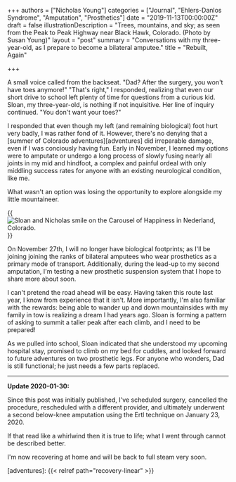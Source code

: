 +++
authors = ["Nicholas Young"]
categories = ["Journal", "Ehlers-Danlos Syndrome", "Amputation", "Prosthetics"]
date = "2019-11-13T00:00:00Z"
draft = false
illustrationDescription = "Trees, mountains, and sky; as seen from the Peak to Peak Highway near Black Hawk, Colorado. (Photo by Susan Young)"
layout = "post"
summary = "Conversations with my three-year-old, as I prepare to become a bilateral amputee."
title = "Rebuilt, Again"

+++

A small voice called from the backseat. "Dad? After the surgery, you won't have toes anymore!" "That's right," I responded, realizing that even our short drive to school left plenty of time for questions from a curious kid. Sloan, my three-year-old, is nothing if not inquisitive. Her line of inquiry continued. "You don't want your toes?"

I responded that even though my left (and remaining biological) foot hurt very badly, I was rather fond of it. However, there's no denying that a [summer of Colorado adventures][adventures] did irreparable damage, even if I was conciously having fun. Early in November, I learned my options were to amputate or undergo a long process of slowly fusing nearly all joints in my mid and hindfoot, a complex and painful ordeal with only middling success rates for anyone with an existing neurological condition, like me.

What wasn't an option was losing the opportunity to explore alongside my little mountaineer.

{{<img src="carousel.jpg" alt="Sloan and Nicholas smile on the Carousel of Happiness in Nederland, Colorado." >}}

On November 27th, I will no longer have biological footprints; as I'll be joining joining the ranks of bilateral amputees who wear prosthetics as a primary mode of transport. Additionally, during the lead-up to my second amputation, I'm testing a new prosthetic suspension system that I hope to share more about soon.

I can't pretend the road ahead will be easy. Having taken this route last year, I know from experience that it isn't. More importantly, I'm also familiar with the rewards: being able to wander up and down mountainsides with my family in tow is realizing a dream I had years ago. Sloan is forming a pattern of asking to summit a taller peak after each climb, and I need to be prepared!

As we pulled into school, Sloan indicated that she understood my upcoming hospital stay, promised to climb on my bed for cuddles, and looked forward to future adventures on two prosthetic legs. For anyone who wonders, Dad is still functional; he just needs a few parts replaced.

---
**Update 2020-01-30:**

Since this post was initially published, I've scheduled surgery, cancelled the procedure, rescheduled with a different provider, and ultimately underwent a second below-knee amputation using the Ertl technique on January 23, 2020.

If that read like a whirlwind then it is true to life; what I went through cannot be described better.

I'm now recovering at home and will be back to full steam very soon.

[adventures]: {{< relref path="recovery-linear" >}}
